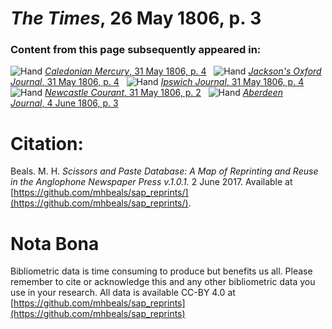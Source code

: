 # *The Times*, 26 May 1806, p. 3  
  
### Content from this page subsequently appeared in:  
![Hand](http://scissorsandpaste.net/wp-content/uploads/2017/06/smallhandpointer.png) [*Caledonian Mercury*, 31 May 1806, p. 4](https://mhbeals.github.io/sap_html/Caledonian-Mercury/Caledonian-Mercury-31-May-1806-p-4)  
![Hand](http://scissorsandpaste.net/wp-content/uploads/2017/06/smallhandpointer.png) [*Jackson's Oxford Journal*, 31 May 1806, p. 4](https://mhbeals.github.io/sap_html/Jackson's-Oxford-Journal/Jackson's-Oxford-Journal-31-May-1806-p-4)  
![Hand](http://scissorsandpaste.net/wp-content/uploads/2017/06/smallhandpointer.png) [*Ipswich Journal*, 31 May 1806, p. 4](https://mhbeals.github.io/sap_html/Ipswich-Journal/Ipswich-Journal-31-May-1806-p-4)  
![Hand](http://scissorsandpaste.net/wp-content/uploads/2017/06/smallhandpointer.png) [*Newcastle Courant*, 31 May 1806, p. 2](https://mhbeals.github.io/sap_html/Newcastle-Courant/Newcastle-Courant-31-May-1806-p-2)  
![Hand](http://scissorsandpaste.net/wp-content/uploads/2017/06/smallhandpointer.png) [*Aberdeen Journal*, 4 June 1806, p. 3](https://mhbeals.github.io/sap_html/Aberdeen-Journal/Aberdeen-Journal-4-June-1806-p-3)  


# Citation: 

Beals. M. H. *Scissors and Paste Database: A Map of Reprinting and Reuse in the Anglophone Newspaper Press v.1.0.1.* 2 June 2017. Available at [https://github.com/mhbeals/sap_reprints/](https://github.com/mhbeals/sap_reprints/). 

# Nota Bona

Bibliometric data is time consuming to produce but benefits us all. Please remember to cite or acknowledge this and any other bibliometric data you use in your research. All data is available CC-BY 4.0 at [https://github.com/mhbeals/sap_reprints](https://github.com/mhbeals/sap_reprints)